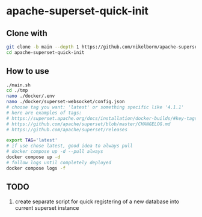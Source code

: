 # apache-superset-quick-init

## Clone with

```bash
git clone -b main --depth 1 https://github.com/nikelborm/apache-superset-quick-init.git
cd apache-superset-quick-init
```

## How to use

```bash
./main.sh
cd ./tmp
nano ./docker/.env
nano ./docker/superset-websocket/config.json
# choose tag you want: 'latest' or something specific like '4.1.1'
# here are examples of tags:
# https://superset.apache.org/docs/installation/docker-builds/#key-tags-examples
# https://github.com/apache/superset/blob/master/CHANGELOG.md
# https://github.com/apache/superset/releases

export TAG='latest'
# if use chose latest, good idea to always pull
# docker compose up -d --pull always
docker compose up -d
# follow logs until completely deployed
docker compose logs -f
```

## TODO

1. create separate script for quick registering of a new database into current superset instance
